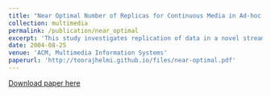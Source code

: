 ```yaml
---
title: "Near Optimal Number of Replicas for Continuous Media in Ad-hoc Networks of Wireless Devices"
collection: multimedia
permalink: /publication/near_optimal
excerpt: 'This study investigates replication of data in a novel streaming architecture consisting of ad-hoc networks of wireless devices. One application of these devices is home-to-home (H2O) entertainment systems where a device collaborates with others to provide each household with on-demand access to a large selection of audio and video clips. These devices are configured with a substantial amount of storage and may cache several clips for future use. A contribution of this study is a technique to compute the number of replicas for a clip based on the square-root of the product of bandwidth required to display clips.'
date: 2004-08-25
venue: 'ACM, Multimedia Information Systems'
paperurl: 'http://toorajhelmi.github.io/files/near-optimal.pdf'
---
```


[Download paper here](http://toorajhelmi.github.io/files/near-optimal.pdf)